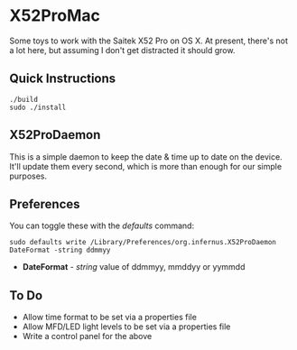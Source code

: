 X52ProMac
=========

Some toys to work with the Saitek X52 Pro on OS X. At present, there's not a lot here, but assuming I don't get distracted it should grow.

Quick Instructions
------------------

```
./build
sudo ./install
```

X52ProDaemon
------------

This is a simple daemon to keep the date & time up to date on the device. It'll update them every second, which is more than enough for our simple purposes.

Preferences
-----------

You can toggle these with the *defaults* command:
```
sudo defaults write /Library/Preferences/org.infernus.X52ProDaemon DateFormat -string ddmmyy
```

* **DateFormat** - *string* value of ddmmyy, mmddyy or yymmdd

To Do
-----

* Allow time format to be set via a properties file
* Allow MFD/LED light levels to be set via a properties file
* Write a control panel for the above



